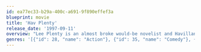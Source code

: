 ```yaml
---
id: ea77ec33-b29a-400c-a691-9f890effef3a
blueprint: movie
title: 'Hav Plenty'
release_date: '1997-09-11'
overview: "Lee Plenty is an almost broke would-be novelist and Havilland Savage is rich and very beautiful woman and his friend. When she invites him to her home for New Year's Eve, they start to build up a romance."
genres: '[{"id": 28, "name": "Action"}, {"id": 35, "name": "Comedy"}, {"id": 10749, "name": "Romance"}, {"id": 878, "name": "Science Fiction"}, {"id": 53, "name": "Thriller"}]'
---
```

